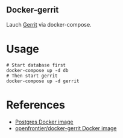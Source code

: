 Docker-gerrit
---

Lauch [Gerrit](https://www.gerritcodereview.com/) via docker-compose.

# Usage

```shell
# Start database first
docker-compose up -d db
# Then start gerrit
docker-compose up -d gerrit
```

# References
* [Postgres Docker image](https://hub.docker.com/_/postgres/)
* [openfrontier/docker-gerrit Docker image](https://github.com/openfrontier/docker-gerrit)
